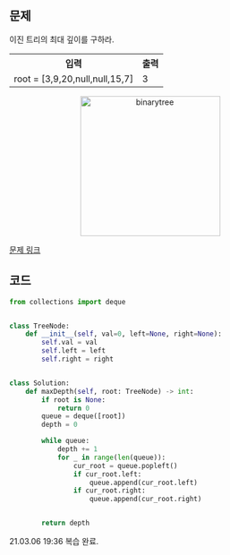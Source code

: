 ## 문제

이진 트리의 최대 깊이를 구하라.

 <table>
	<th>입력</th>
	<th>출력</th>
	<tr><!-- 첫번째 줄 시작 -->
	    <td>root = [3,9,20,null,null,15,7]</td>
	    <td>3</td>
	</tr><!-- 첫번째 줄 끝 -->
    </table>

<p align="center">
<img width="250" src="https://assets.leetcode.com/uploads/2020/11/26/tmp-tree.jpg" alt="binarytree">
</p>

<a href="https://leetcode.com/problems/maximum-depth-of-binary-tree/" target="_blank">문제 링크</a>

## 코드

```python
from collections import deque


class TreeNode:
    def __init__(self, val=0, left=None, right=None):
        self.val = val
        self.left = left
        self.right = right


class Solution:
    def maxDepth(self, root: TreeNode) -> int:
        if root is None:
            return 0
        queue = deque([root])
        depth = 0

        while queue:
            depth += 1
            for _ in range(len(queue)):
                cur_root = queue.popleft()
                if cur_root.left:
                    queue.append(cur_root.left)
                if cur_root.right:
                    queue.append(cur_root.right)


        return depth
```

21.03.06 19:36 복습 완료.